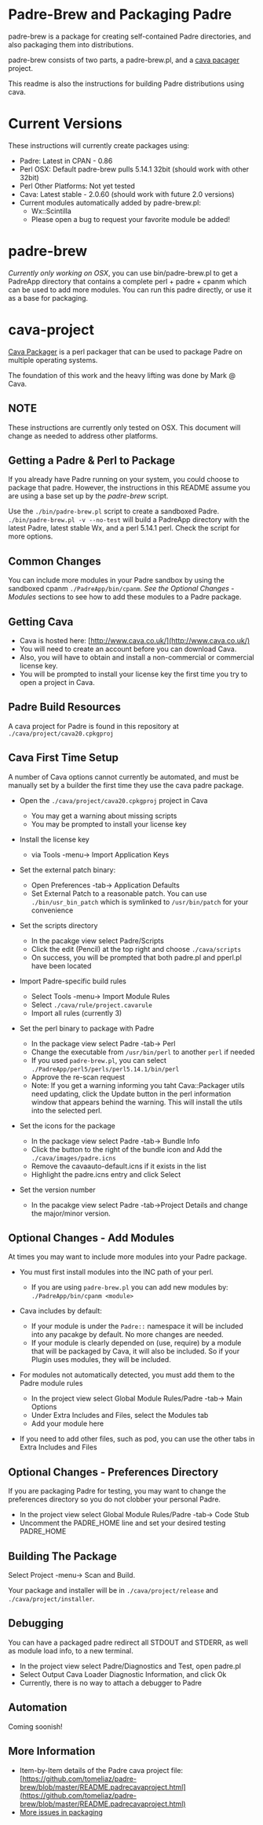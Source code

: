 Padre-Brew and Packaging Padre
==============================
padre-brew is a package for creating self-contained Padre directories, and also packaging them into distributions.

padre-brew consists of two parts, a padre-brew.pl, and a [cava pacager](http://www.cava.co.uk/) project.

This readme is also the instructions for building Padre distributions using cava.

Current Versions
================
These instructions will currently create packages using:

*  Padre: Latest in CPAN - 0.86
*  Perl OSX: Default padre-brew pulls 5.14.1 32bit (should work with other 32bit)
*  Perl Other Platforms: Not yet tested
*  Cava: Latest stable - 2.0.60 (should work with future 2.0 versions)
*  Current modules automatically added by padre-brew.pl:
   *  Wx::Scintilla
   *  Please open a bug to request your favorite module be added!

padre-brew
==========
*Currently only working on OSX*, you can use bin/padre-brew.pl to get a PadreApp directory that contains a complete perl + padre + cpanm which can be used to add more modules. You can run this padre directly, or use it as a base for packaging.

cava-project
============
[Cava Packager](http://www.cava.co.uk/) is a perl packager that can be used to package Padre on multiple operating systems.

The foundation of this work and the heavy lifting was done by Mark @ Cava.

NOTE
----
These instructions are currently only tested on OSX. This document will change as needed to address other platforms.

Getting a Padre & Perl to Package
---------------------------------
If you already have Padre running on your system, you could choose to package that padre. However, the instructions in this README assume you are using a base set up by the *padre-brew* script.

Use the `./bin/padre-brew.pl` script to create a sandboxed Padre.
`./bin/padre-brew.pl -v --no-test` will build a PadreApp directory with the latest Padre, latest stable Wx, and a perl 5.14.1 perl. Check the script for more options.

Common Changes
--------------
You can include more modules in your Padre sandbox by using the sandboxed cpanm `./PadreApp/bin/cpanm`.
*See the Optional Changes - Modules* sections to see how to add these modules to a Padre package.

Getting Cava
------------
*  Cava is hosted here: [http://www.cava.co.uk/](http://www.cava.co.uk/)
*  You will need to create an account before you can download Cava.
*  Also, you will have to obtain and install a non-commercial or commercial license key.
*  You will be prompted to install your license key the first time you try to open a project in Cava.

Padre Build Resources
---------------------
A cava project for Padre is found in this repository at `./cava/project/cava20.cpkgproj`

Cava First Time Setup
---------------------
A number of Cava options cannot currently be automated, and must be manually set by a builder the first time they use the cava padre package.

*  Open the `./cava/project/cava20.cpkgproj` project in Cava
   *  You may get a warning about missing scripts
   *  You may be prompted to install your license key

*  Install the license key 
   *  via Tools -menu-> Import Application Keys

*  Set the external patch binary:
   *  Open Preferences -tab-> Application Defaults
   *  Set External Patch to a reasonable patch. You can use `./bin/usr_bin_patch` which is symlinked to `/usr/bin/patch` for your convenience

*  Set the scripts directory
   *  In the pacakge view select Padre/Scripts
   *  Click the edit (Pencil) at the top right and choose `./cava/scripts`
   *  On success, you will be prompted that both padre.pl and pperl.pl have been located

*  Import Padre-specific build rules
   *  Select Tools -menu-> Import Module Rules
   *  Select `./cava/rule/project.cavarule`
   *  Import all rules (currently 3)

*  Set the perl binary to package with Padre
   *  In the package view select Padre -tab-> Perl 
   *  Change the executable from `/usr/bin/perl` to another `perl` if needed
   *  If you used `padre-brew.pl`, you can select `./PadreApp/perl5/perls/perl5.14.1/bin/perl`
   *  Approve the re-scan request
   *  Note: If you get a warning informing you taht Cava::Packager utils need updating, click the Update button in the perl information window that appears behind the warning. This will install the utils into the selected perl.

*  Set the icons for the package
   *  In the package view select Padre -tab-> Bundle Info
   *  Click the button to the right of the bundle icon and Add the `./cava/images/padre.icns`
   *  Remove the cavaauto-default.icns if it exists in the list
   *  Highlight the padre.icns entry and click Select

*  Set the version number
   *  In the pacakge view select Padre -tab->Project Details and change the major/minor version.

Optional Changes - Add Modules
------------------------------
At times you may want to include more modules into your Padre package.

*  You must first install modules into the INC path of your perl.
   *  If you are using `padre-brew.pl` you can add new modules by:
   `./PadreApp/bin/cpanm <module>`

*  Cava includes by default:
   *  If your module is under the `Padre::` namespace it will be included into any pacakge by default. No more changes are needed.
   *  If your module is clearly depended on (use, require) by a module that will be packaged by Cava, it will also be included. So if your Plugin uses modules, they will be included.
 
*  For modules not automatically detected, you must add them to the Padre module rules
   *  In the project view select Global Module Rules/Padre -tab-> Main Options
   *  Under Extra Includes and Files, select the Modules tab
   *  Add your module here

*  If you need to add other files, such as pod, you can use the other tabs in Extra Includes and Files

Optional Changes - Preferences Directory
----------------------------------------
If you are packaging Padre for testing, you may want to change the preferences directory so you do not clobber your personal Padre.

*  In the project view select Global Module Rules/Padre -tab-> Code Stub
*  Uncomment the PADRE_HOME line and set your desired testing PADRE_HOME

Building The Package
--------------------
Select Project -menu-> Scan and Build.

Your package and installer will be in `./cava/project/release` and `./cava/project/installer`.

Debugging
---------
You can have a packaged padre redirect all STDOUT and STDERR, as well as module load info, to a new terminal.

*  In the project view select Padre/Diagnostics and Test, open padre.pl
*  Select Output Cava Loader Diagnostic Information, and click Ok
*  Currently, there is no way to attach a debugger to Padre

Automation
----------
Coming soonish!

More Information
----------------
*  Item-by-Item details of the Padre cava project file: [https://github.com/tomeliaz/padre-brew/blob/master/README.padrecavaproject.html](https://github.com/tomeliaz/padre-brew/blob/master/README.padrecavaproject.html)
*  [More issues in packaging](https://github.com/tomeliaz/padre-brew/blob/master/ISSUES.txt)
